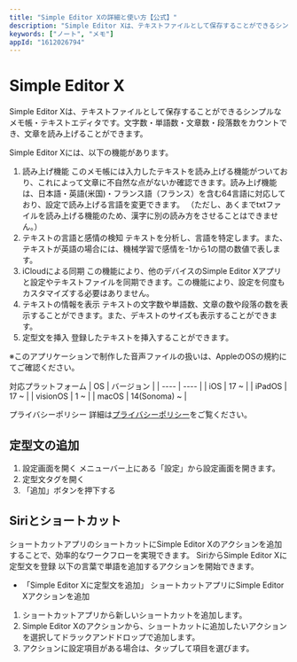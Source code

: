 ```yaml
---
title: "Simple Editor Xの詳細と使い方【公式】"
description: "Simple Editor Xは、テキストファイルとして保存することができるシンプルなメモ帳・テキストエディタです。文字数・単語数・文章数・段落数をカウントでき、文章を読み上げることができます。"
keywords: ["ノート", "メモ"]
appId: "1612026794"
---
```


# Simple Editor X

Simple Editor Xは、テキストファイルとして保存することができるシンプルなメモ帳・テキストエディタです。文字数・単語数・文章数・段落数をカウントでき、文章を読み上げることができます。

Simple Editor Xには、以下の機能があります。
1. 読み上げ機能
このメモ帳には入力したテキストを読み上げる機能がついており、これによって文章に不自然な点がないか確認できます。読み上げ機能は、日本語・英語(米国)・フランス語（フランス）を含む64言語に対応しており、設定で読み上げる言語を変更できます。
（ただし、あくまでtxtファイルを読み上げる機能のため、漢字に別の読み方をさせることはできません。）
2. テキストの言語と感情の検知
テキストを分析し、言語を特定します。また、テキストが英語の場合には、機械学習で感情を-1から1の間の数値で表します。
3. iCloudによる同期
この機能により、他のデバイスのSimple Editor Xアプリと設定やテキストファイルを同期できます。この機能により、設定を何度もカスタマイズする必要はありません。
4. テキストの情報を表示
テキストの文字数や単語数、文章の数や段落の数を表示することができます。また、デキストのサイズも表示することができます。
5. 定型文を挿入
登録したテキストを挿入することができます。

※このアプリケーションで制作した音声ファイルの扱いは、AppleのOSの規約にてご確認ください。

対応プラットフォーム
| OS | バージョン |
| ---- | ---- |
| iOS | 17 ~ |
| iPadOS | 17 ~ |
| visionOS | 1 ~ |
| macOS | 14(Sonoma) ~ |

プライバシーポリシー
詳細は[プライバシーポリシー](/privacy)をご覧ください。

## 定型文の追加
1. 設定画面を開く
メニューバー上にある「設定」から設定画面を開きます。
2. 定型文タグを開く
3. 「追加」ボタンを押下する

## Siriとショートカット
ショートカットアプリのショートカットにSimple Editor Xのアクションを追加することで、効率的なワークフローを実現できます。
SiriからSimple Editor Xに定型文を登録
以下の言葉で単語を追加するアクションを開始できます。
- 「Simple Editor Xに定型文を追加」
ショートカットアプリにSimple Editor Xアクションを追加
1. ショートカットアプリから新しいショートカットを追加します。
2. Simple Editor Xのアクションから、ショートカットに追加したいアクションを選択してドラックアンドドロップで追加します。
3. アクションに設定項目がある場合は、タップして項目を選びます。